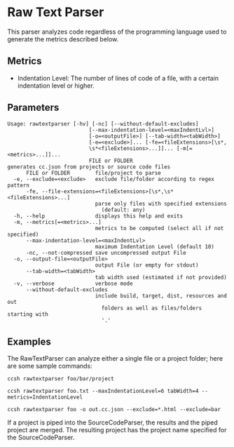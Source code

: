 # Raw Text Parser

This parser analyzes code regardless of the programming language used to generate the metrics described below.

## Metrics

-   Indentation Level: The number of lines of code of a file, with a certain indentation level or higher.

## Parameters

```
Usage: rawtextparser [-hv] [-nc] [--without-default-excludes]
                          [--max-indentation-level=<maxIndentLvl>]
                          [-o=<outputFile>] [--tab-width=<tabWidth>]
                          [-e=<exclude>]... [-fe=<fileExtensions>[\s*,
                          \s*<fileExtensions>...]]... [-m[=<metrics>...]]...
                          FILE or FOLDER
generates cc.json from projects or source code files
      FILE or FOLDER        file/project to parse
  -e, --exclude=<exclude>   exclude file/folder according to regex pattern
      -fe, --file-extensions=<fileExtensions>[\s*,\s*<fileExtensions>...]
                            parse only files with specified extensions
                              (default: any)
  -h, --help                displays this help and exits
  -m, --metrics[=<metrics>...]
                            metrics to be computed (select all if not specified)
      --max-indentation-level=<maxIndentLvl>
                            maximum Indentation Level (default 10)
      -nc, --not-compressed save uncompressed output File
  -o, --output-file=<outputFile>
                            output File (or empty for stdout)
      --tab-width=<tabWidth>
                            tab width used (estimated if not provided)
  -v, --verbose             verbose mode
      --without-default-excludes
                            include build, target, dist, resources and out
                              folders as well as files/folders starting with
                              '.'
```

## Examples

The RawTextParser can analyze either a single file or a project folder; here are some sample commands:

```
ccsh rawtextparser foo/bar/project
```

```
ccsh rawtextparser foo.txt --maxIndentationLevel=6 tabWidth=4 --metrics=IndentationLevel
```

```
ccsh rawtextparser foo -o out.cc.json --exclude=*.html --exclude=bar
```

If a project is piped into the SourceCodeParser, the results and the piped project are merged.
The resulting project has the project name specified for the SourceCodeParser.
